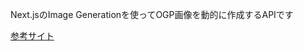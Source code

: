 Next.jsのImage Generationを使ってOGP画像を動的に作成するAPIです

[参考サイト](https://www.newt.so/docs/tutorials/nextjs-og-image-generation)
